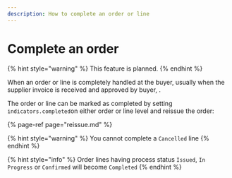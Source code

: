 ```yaml
---
description: How to complete an order or line
---
```


# Complete an order

{% hint style="warning" %}
This feature is planned. 
{% endhint %}

When an order or line is completely handled at the buyer, usually when the supplier invoice is received and approved by buyer, . 

The order or line can be marked as completed by setting `indicators.completed`on either order or line level and reissue the order:

{% page-ref page="reissue.md" %}

{% hint style="warning" %}
You cannot complete a `Cancelled` line
{% endhint %}

{% hint style="info" %}
Order lines having process status `Issued`, `In Progress` or `Confirmed` will become `Completed`
{% endhint %}



